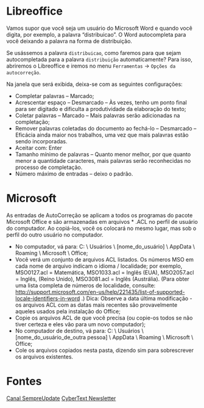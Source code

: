 # Libreoffice
Vamos supor que você seja um usuário do Microsoft Word e quando você digita, por exemplo, a palavra “distribuicao”.
O Word autocompleta para você deixando a palavra na forma de distribuição.

Se usássemos a palavra `distribuicao`, como faremos para que sejam autocompletada para a palavra `distribuição` automaticamente?
Para isso, abriremos o Libreoffice e iremos no menu `Ferramentas` &rarr; `Opções da autocorreção`. 

Na janela que será exibida, deixa-se com as seguintes configurações:

* Completar palavras – Marcado;
* Acrescentar espaço – Desmarcado – Às vezes, tenho um ponto final para ser digitado e dificulta a produtividade da elaboração do texto;
* Coletar palavras – Marcado – Mais palavras serão adicionadas na completação;
* Remover palavras coletadas do documento ao fechá-lo – Desmarcado – Eficácia ainda maior nos trabalhos, uma vez que mais palavras estão sendo incorporadas.
* Aceitar com: Enter
* Tamanho mínimo de palavras – Quanto menor melhor, por que quanto menor a quantidade caracteres, mais palavras serão reconhecidas no processo de completação.
* Número máximo de entradas – deixo o padrão.


# Microsoft
As entradas de AutoCorreção se aplicam a todos os programas do pacote Microsoft Office e são armazenadas em arquivos * .ACL no perfil de usuário do computador. Ao copiá-los, você os colocará no mesmo lugar, mas sob o perfil do outro usuário no computador.

* No computador, vá para: C: \ Usuários \ [nome_do_usuário] \ AppData \ Roaming \ Microsoft \ Office;
* Você verá um conjunto de arquivos ACL listados. Os números MSO em cada nome de arquivo indicam o idioma / localidade; por exemplo, MSO0127.acl = Matemática, MSO1033.acl = Inglês (EUA), MSO2057.acl = Inglês, (Reino Unido), MSO3081.acl = Inglês (Austrália). (Para obter uma lista completa de números de localidade, consulte:  http://support.microsoft.com/en-us/help/221435/list-of-supported-locale-identifiers-in-word .) Dica: Observe a data última modificação - os arquivos ACL com as datas mais recentes são provavelmente aqueles usados pela instalação do Office;
* Copie os arquivos ACL de que você precisa (ou copie-os todos se não tiver certeza e eles vão para um novo computador);
* No computador de destino, vá para: C: \ Usuários \ [nome_do_usuário_de_outra pessoa] \ AppData \ Roaming \ Microsoft \ Office;
* Cole os arquivos copiados nesta pasta, dizendo sim para sobrescrever os arquivos existentes.


# Fontes
[Canal SempreUpdate](https://sempreupdate.com.br/author/alexsandro/page/2/)
[CyberText Newsletter](https://cybertext.wordpress.com/2017/05/03/word-copy-autocorrect-entries-to-another-computer/)
